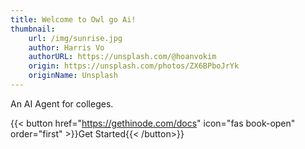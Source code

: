 ```yaml
---
title: Welcome to Owl go Ai!
thumbnail:
    url: /img/sunrise.jpg
    author: Harris Vo
    authorURL: https://unsplash.com/@hoanvokim
    origin: https://unsplash.com/photos/ZX6BPboJrYk
    originName: Unsplash
---
```


An AI Agent for colleges.

{{< button href="https://gethinode.com/docs" icon="fas book-open" order="first" >}}Get Started{{< /button>}}
